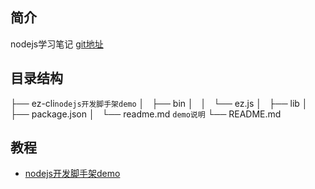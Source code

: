## 简介
nodejs学习笔记
[git地址](https://coding.net/u/ethanzhu/p/nodejs-study-and-demo/git)
## 目录结构
├── ez-cli`nodejs开发脚手架demo`
│   ├── bin
│   │   └── ez.js
│   ├── lib
│   ├── package.json
│   └── readme.md `demo说明`
└── README.md
## 教程
- [nodejs开发脚手架demo](http://ethanzhu.leanote.com/post/ed1a5dff5b06) 